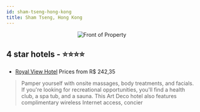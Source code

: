```yaml
---
id: sham-tseng-hong-kong
title: Sham Tseng, Hong Kong
---
```


<center><img src="https://i.travelapi.com/hotels/3000000/2480000/2470800/2470732/a5ad71d1_z.jpg" alt="Front of Property" /></center>


##  4 star hotels - ⭐️⭐️⭐️⭐️

-    [Royal View Hotel](https://us.hurb.com/hotels/sham-tseng/royal-view-hotel-JNP-JP01939Z?cmp=18055) Prices from R$ 242,35
   > Pamper yourself with onsite massages, body treatments, and facials. If you're looking for recreational opportunities, you'll find a health club, a spa tub, and a sauna. This Art Deco hotel also features complimentary wireless Internet access, concier
